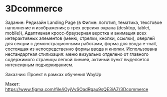 # 3Dcommerce

Задание: Редизайн Landing Page (в Фигме: логотип, тематика, текстовое наполнение и изображения; в трех версиях экрана (desktop, tablet, mobile)),
Адаптивная кросс-браузерная верстка и анимация всех интерактивных элементов (меню, стрелки, кнопки, ссылки), оверлей для секции с демонстрационными работами, 
форма для ввода e-mail, состоящая из непосредственно формы ввода и кнопки. 
Использована нестандартная стилизация: меню визуально отделено от главного содержимого страницы легкой линией, актиный пункт выделяется интенсивным подчеркиванием.

Заказчик: Проект в рамках обучения WayUp

Макет: https://www.figma.com/file/iOyjVvSOadRgau9sQE3iAZ/3Dcommerce
